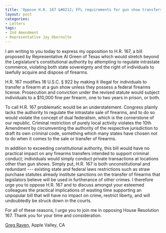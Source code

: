 ```yaml
---
title: 'Oppose H.R. 167 &#8212; FFL requirements for gun show transfers'
layout: post
categories:
- Letters
tags:
- 2nd Amendment
- Representative Jay Obernolte
---
```


I am writing to you today to express my opposition to H.R. 167, a bill proposed by Representative Al Green of Texas which would stretch beyond the Legislature's constitutional authority by attempting to regulate intrastate commerce, violating both state sovereignty and the right of individuals to lawfully acquire and dispose of firearms.

H.R. 167 modifies 18 U.S.C. § 922 by making it illegal for individuals to transfer a firearm at a gun show unless they possess a federal firearms license. Prosecution and conviction under the revised statute would subject individuals to a $10,000 fine per firearm, one to two years in prison, or both.

To call H.R. 167 problematic would be an understatement. Congress plainly lacks the authority to regulate the intrastate sale of firearms, and to do so would violate the concept of dual federalism, which is the cornerstone of our republic. Criminal restriction of purely local activity violates the 10th Amendment by circumventing the authority of the respective jurisdiction to draft its own criminal code, something which many states have chosen not to do when it comes to the sale or transfer of firearms.

In addition to exceeding constitutional authority, this bill would have no practical impact on any firearms transfers intended to support criminal conduct; individuals would simply conduct private transactions at locations other than gun shows. Simply put, H.R. 167 is both unconstitutional and redundant --- existing state and federal laws restrictions such as straw purchase statutes already institute sanctions on the transfer of firearms that legislators believe will be used in furtherance of other crimes. I therefore urge you to oppose H.R. 167 and to discuss amongst your esteemed colleagues the practical implications of wasting time supporting an unpopular bill that will have no impact on crime, restrict liberty, and will undoubtedly be struck down in the courts.

For all of these reasons, I urge you to join me in opposing House Resolution 167. Thank you for your time and consideration.

[Greg Raven](https://www.gregraven.org/), Apple Valley, CA